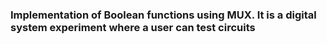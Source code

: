 ### Implementation of Boolean functions using MUX. It is a digital system experiment where a user can test circuits
